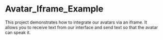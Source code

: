 # Avatar_Iframe_Example
This project demonstrates how to integrate our avatars via an iframe. It allows you to receive text from our interface and send text so that the avatar can speak it.
